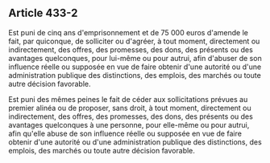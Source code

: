 Article 433-2
----
Est puni de cinq ans d'emprisonnement et de 75 000 euros d'amende le fait, par
quiconque, de solliciter ou d'agréer, à tout moment, directement ou
indirectement, des offres, des promesses, des dons, des présents ou des
avantages quelconques, pour lui-même ou pour autrui, afin d'abuser de son
influence réelle ou supposée en vue de faire obtenir d'une autorité ou d'une
administration publique des distinctions, des emplois, des marchés ou toute
autre décision favorable.

Est puni des mêmes peines le fait de céder aux sollicitations prévues au premier
alinéa ou de proposer, sans droit, à tout moment, directement ou indirectement,
des offres, des promesses, des dons, des présents ou des avantages quelconques à
une personne, pour elle-même ou pour autrui, afin qu'elle abuse de son influence
réelle ou supposée en vue de faire obtenir d'une autorité ou d'une
administration publique des distinctions, des emplois, des marchés ou toute
autre décision favorable.
